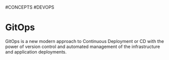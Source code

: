 #CONCEPTS #DEVOPS

# GitOps


GitOps is a new modern approach to Continuous Deployment or CD with the power of version control and automated management of the infrastructure and application deployments. 
